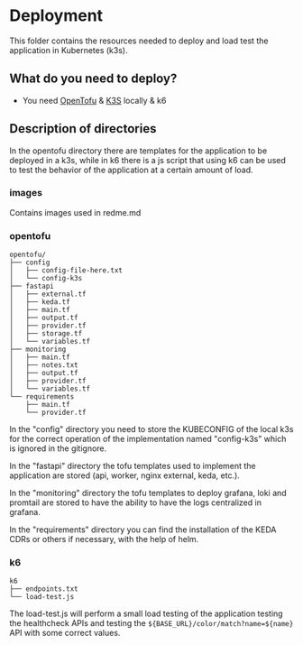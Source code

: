 # Deployment

This folder contains the resources needed to deploy and load test the application in Kubernetes (k3s).

## What do you need to deploy?

- You need [OpenTofu](https://opentofu.org) & [K3S](https://k3s.io) locally & k6


## Description of directories

In the opentofu directory there are templates for the application to be deployed in a k3s, while in k6 there is a js script that using k6 can be used to test the behavior of the application at a certain amount of load.

### images

Contains images used in redme.md



### opentofu

```tree opentofu/
opentofu/
├── config
│   ├── config-file-here.txt
│   └── config-k3s
├── fastapi
│   ├── external.tf
│   ├── keda.tf
│   ├── main.tf
│   ├── output.tf
│   ├── provider.tf
│   ├── storage.tf
│   └── variables.tf
├── monitoring
│   ├── main.tf
│   ├── notes.txt
│   ├── output.tf
│   ├── provider.tf
│   └── variables.tf
└── requirements
    ├── main.tf
    └── provider.tf
```

In the "config" directory you need to store the KUBECONFIG of the local k3s for the correct operation of the implementation named "config-k3s" which is ignored in the gitignore.

In the "fastapi" directory the tofu templates used to implement the application are stored (api, worker, nginx external, keda, etc.).

In the "monitoring" directory the tofu templates to deploy grafana, loki and promtail are stored to have the ability to have the logs centralized in grafana.

In the "requirements" directory you can find the installation of the KEDA CDRs or others if necessary, with the help of helm.

### k6



```tree k6
k6
├── endpoints.txt
└── load-test.js
```

The load-test.js will perform a small load testing of the application testing the healthcheck APIs and testing the `${BASE_URL}/color/match?name=${name}` API with some correct values.

